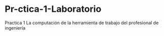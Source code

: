 # Pr-ctica-1-Laboratorio
Practica 1 La computación de la herramienta de trabajo del profesional de ingeniería
